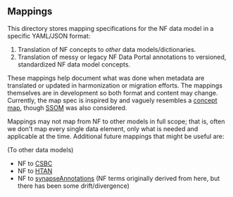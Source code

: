 ## Mappings 

This directory stores mapping specifications for the NF data model in a specific YAML/JSON format:
1. Translation of NF concepts to *other* data models/dictionaries. 
2. Translation of messy or legacy NF Data Portal annotations to versioned, standardized NF data model concepts.

These mappings help document what was done when metadata are translated or updated in harmonization or migration efforts. 
The mappings themselves are in development so both format and content may change.
Currently, the map spec is inspired by and vaguely resembles a [concept map](https://build.fhir.org/conceptmap-example.json.html), 
though [SSOM](https://github.com/mapping-commons/sssom) was also considered. 

Mappings may not map from NF to other models in full scope; that is, often we don't map every single data element, only what is needed and applicable at the time.
Additional future mappings that might be useful are:

(To other data models)
- NF to [CSBC](https://www.synapse.org/#!Synapse:syn26433610/tables/)
- NF to [HTAN](https://github.com/ncihtan/data-models)
- NF to [synapseAnnotations](https://github.com/Sage-Bionetworks/synapseAnnotations/) (NF terms originally derived from here, but there has been some drift/divergence)


